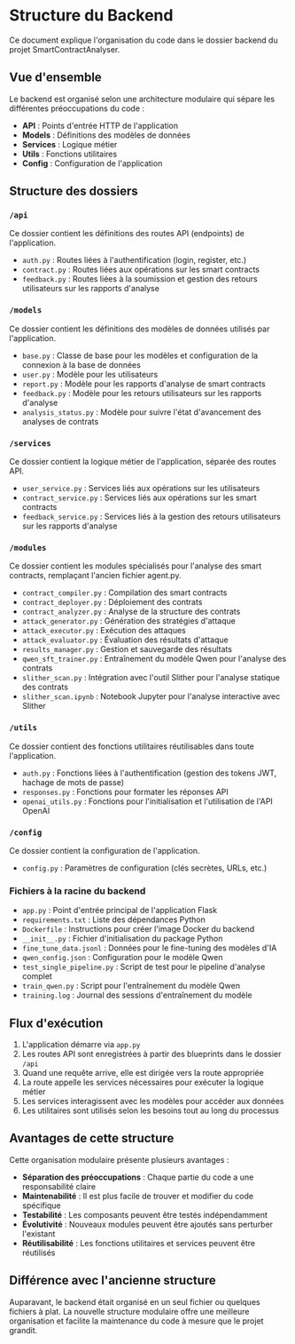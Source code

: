 # Structure du Backend

Ce document explique l'organisation du code dans le dossier backend du projet SmartContractAnalyser.

## Vue d'ensemble

Le backend est organisé selon une architecture modulaire qui sépare les différentes préoccupations du code :

- **API** : Points d'entrée HTTP de l'application
- **Models** : Définitions des modèles de données
- **Services** : Logique métier
- **Utils** : Fonctions utilitaires
- **Config** : Configuration de l'application

## Structure des dossiers

### `/api`

Ce dossier contient les définitions des routes API (endpoints) de l'application.

- `auth.py` : Routes liées à l'authentification (login, register, etc.)
- `contract.py` : Routes liées aux opérations sur les smart contracts
- `feedback.py` : Routes liées à la soumission et gestion des retours utilisateurs sur les rapports d'analyse

### `/models`

Ce dossier contient les définitions des modèles de données utilisés par l'application.

- `base.py` : Classe de base pour les modèles et configuration de la connexion à la base de données
- `user.py` : Modèle pour les utilisateurs
- `report.py` : Modèle pour les rapports d'analyse de smart contracts
- `feedback.py` : Modèle pour les retours utilisateurs sur les rapports d'analyse
- `analysis_status.py` : Modèle pour suivre l'état d'avancement des analyses de contrats

### `/services`

Ce dossier contient la logique métier de l'application, séparée des routes API.

- `user_service.py` : Services liés aux opérations sur les utilisateurs
- `contract_service.py` : Services liés aux opérations sur les smart contracts
- `feedback_service.py` : Services liés à la gestion des retours utilisateurs sur les rapports d'analyse

### `/modules`

Ce dossier contient les modules spécialisés pour l'analyse des smart contracts, remplaçant l'ancien fichier agent.py.

- `contract_compiler.py` : Compilation des smart contracts
- `contract_deployer.py` : Déploiement des contrats
- `contract_analyzer.py` : Analyse de la structure des contrats
- `attack_generator.py` : Génération des stratégies d'attaque
- `attack_executor.py` : Exécution des attaques
- `attack_evaluator.py` : Évaluation des résultats d'attaque
- `results_manager.py` : Gestion et sauvegarde des résultats
- `qwen_sft_trainer.py` : Entraînement du modèle Qwen pour l'analyse des contrats
- `slither_scan.py` : Intégration avec l'outil Slither pour l'analyse statique des contrats
- `slither_scan.ipynb` : Notebook Jupyter pour l'analyse interactive avec Slither

### `/utils`

Ce dossier contient des fonctions utilitaires réutilisables dans toute l'application.

- `auth.py` : Fonctions liées à l'authentification (gestion des tokens JWT, hachage de mots de passe)
- `responses.py` : Fonctions pour formater les réponses API
- `openai_utils.py` : Fonctions pour l'initialisation et l'utilisation de l'API OpenAI

### `/config`

Ce dossier contient la configuration de l'application.

- `config.py` : Paramètres de configuration (clés secrètes, URLs, etc.)

### Fichiers à la racine du backend

- `app.py` : Point d'entrée principal de l'application Flask
- `requirements.txt` : Liste des dépendances Python
- `Dockerfile` : Instructions pour créer l'image Docker du backend
- `__init__.py` : Fichier d'initialisation du package Python
- `fine_tune_data.jsonl` : Données pour le fine-tuning des modèles d'IA
- `qwen_config.json` : Configuration pour le modèle Qwen
- `test_single_pipeline.py` : Script de test pour le pipeline d'analyse complet
- `train_qwen.py` : Script pour l'entraînement du modèle Qwen
- `training.log` : Journal des sessions d'entraînement du modèle

## Flux d'exécution

1. L'application démarre via `app.py`
2. Les routes API sont enregistrées à partir des blueprints dans le dossier `/api`
3. Quand une requête arrive, elle est dirigée vers la route appropriée
4. La route appelle les services nécessaires pour exécuter la logique métier
5. Les services interagissent avec les modèles pour accéder aux données
6. Les utilitaires sont utilisés selon les besoins tout au long du processus

## Avantages de cette structure

Cette organisation modulaire présente plusieurs avantages :

- **Séparation des préoccupations** : Chaque partie du code a une responsabilité claire
- **Maintenabilité** : Il est plus facile de trouver et modifier du code spécifique
- **Testabilité** : Les composants peuvent être testés indépendamment
- **Évolutivité** : Nouveaux modules peuvent être ajoutés sans perturber l'existant
- **Réutilisabilité** : Les fonctions utilitaires et services peuvent être réutilisés

## Différence avec l'ancienne structure

Auparavant, le backend était organisé en un seul fichier ou quelques fichiers à plat. La nouvelle structure modulaire offre une meilleure organisation et facilite la maintenance du code à mesure que le projet grandit.
